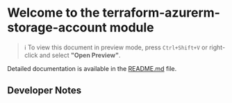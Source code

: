 # Welcome to the terraform-azurerm-storage-account module
> ℹ️ To view this document in preview mode, press `Ctrl+Shift+V` or right-click and select **"Open Preview"**.

Detailed documentation is available in the [README.md](README.md) file.  

## Developer Notes
